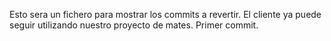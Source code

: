 Esto sera un fichero para mostrar los commits a revertir. El cliente ya puede seguir utilizando nuestro proyecto de mates. Primer commit.